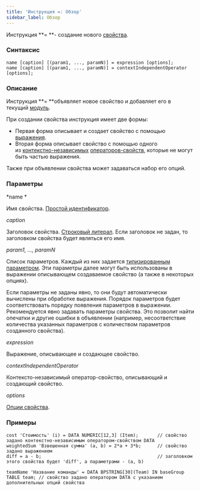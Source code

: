 ```yaml
---
title: 'Инструкция =: Обзор'
sidebar_label: Обзор
---
```


Инструкция **= **- создание нового [свойства](Properties.md).

### Синтаксис

    name [caption] [(param1, ..., paramN)] = expression [options];
    name [caption] [(param1, ..., paramN)] = contextIndependentOperator [options];

### Описание

Инструкция **= **объявляет новое свойство и добавляет его в текущий [модуль](Modules.md).

При создании свойства инструкция имеет две формы:

-   Первая форма описывает и создает свойство с помощью [выражения](Expression.md). 
-   Вторая форма описывает свойство с помощью одного из [контекстно-независимых](Property_operators.md#contextindependent) [операторов-свойств](Property_operators.md), которые не могут быть частью выражения.

Также при объявлении свойства может задаваться набор его опций.   

### Параметры

*name *

Имя свойства. [Простой идентификатор](IDs.md).

*caption*

Заголовок свойства. [Строковый литерал](Literals.md#strliteral-broken). Если заголовок не задан, то заголовком свойства будет являться его имя.  

*param1, ..., paramN*

Список параметров. Каждый из них задается [типизированным параметром](IDs.md#paramid-broken). Эти параметры далее могут быть использованы в выражении описывающем создаваемое свойство (а также в некоторых опциях).

Если параметры не заданы явно, то они будут автоматически вычислены при обработке выражения. Порядок параметров будет соответствовать порядку появления параметров в выражении. Рекомендуется явно задавать параметры свойства. Это позволит найти опечатки и другие ошибки в объявлении (например, несоответствие количества указанных параметров с количеством параметров созданного свойства).

*expression*

Выражение, описывающее и создающее свойство. 

*contextIndependentOperator*

Контексто-независимый оператор-свойство, описывающий и создающий свойство. 

*options*

[Опции свойства](Property_options.md). 

### Примеры

```lsf
cost 'Стоимость' (i) = DATA NUMERIC[12,3] (Item);		// cвойство задано контекстно-независимым оператором-свойством DATA
weightedSum 'Взвешенная сумма' (a, b) = 2*a + 3*b; 		// cвойство задано выражением
diff = a - b; 											// заголовком этого свойства будет 'diff', а параметрами - (a, b)

teamName 'Название команды' = DATA BPSTRING[30](Team) IN baseGroup TABLE team; // свойство задано оператором DATA с указанием дополнительных опций свойства
```
